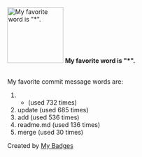 <img src="https://github.com/my-badges/my-badges/blob/master/src/all-badges/favorite-word/favorite-word.png?raw=true" alt="My favorite word is &quot;*&quot;." title="My favorite word is &quot;*&quot;." width="128">
<strong>My favorite word is &quot;*&quot;.</strong>
<br><br>

My favorite commit message words are:

1. * (used 732 times)
2. update (used 685 times)
3. add (used 536 times)
4. readme.md (used 136 times)
5. merge (used 30 times)


Created by <a href="https://github.com/my-badges/my-badges">My Badges</a>